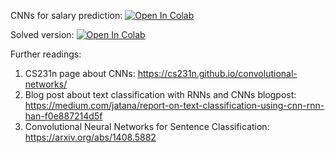 ﻿CNNs for salary prediction:
[![Open In Colab](https://colab.research.google.com/assets/colab-badge.svg)](https://colab.research.google.com/github/girafe-ai/natural-language-processing/tree/22f_msai/week02_cnn_for_texts_and_more_embeddings/practice_cnn_for_texts.ipynb)

Solved version:
[![Open In Colab](https://colab.research.google.com/assets/colab-badge.svg)](https://colab.research.google.com/github/girafe-ai/natural-language-processing/tree/22f_msai/week02_cnn_for_texts_and_more_embeddings/practice_cnn_for_texts__solved.ipynb)

Further readings:

1. CS231n page about CNNs: https://cs231n.github.io/convolutional-networks/
2. Blog post about text classification with RNNs and CNNs blogpost:
   https://medium.com/jatana/report-on-text-classification-using-cnn-rnn-han-f0e887214d5f
3. Convolutional Neural Networks for Sentence Classification:
   https://arxiv.org/abs/1408.5882
